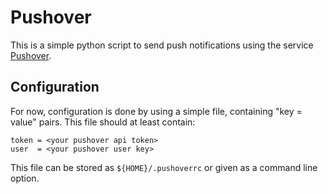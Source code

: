 # Pushover

This is a simple python script to send push notifications using the service
[Pushover](https://pushover.net/).


## Configuration

For now, configuration is done by using a simple file, containing "key = value"
pairs. This file should at least contain:

    token = <your pushover api token>
    user  = <your pushover user key>

This file can be stored as `${HOME}/.pushoverrc` or given as a command line
option.


